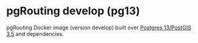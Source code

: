 # pgRouting develop (pg13)

pgRouting Docker image (version develop) built over [Postgres 13/PostGIS 3.5](https://hub.docker.com/r/postgis/postgis) and dependencies.
